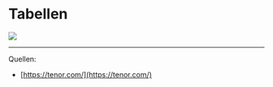 # Tabellen

<img src="<%- config.base %>/static/images/yay.gif" class="w-2/5" />

---

Quellen:
- [https://tenor.com/](https://tenor.com/)
